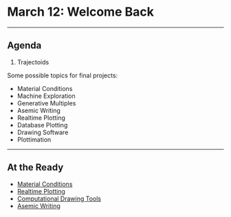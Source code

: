 # March 12: Welcome Back

---

## Agenda

1. Trajectoids



Some possible topics for final projects: 

* Material Conditions
* Machine Exploration
* Generative Multiples
* Asemic Writing
* Realtime Plotting
* Database Plotting
* Drawing Software
* Plottimation

---

## At the Ready

* [Material Conditions](../../topics/material_conditions/README.md)
* [Realtime Plotting](../../topics/realtime_plotting/README.md)
* [Computational Drawing Tools](https://courses.ideate.cmu.edu/60-428/f2021/daily-notes/10-25-new-beginning/computational-drawing-tools/)
* [Asemic Writing](https://courses.ideate.cmu.edu/60-428/f2021/daily-notes/11-01-work/asemic-writing/)

